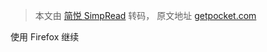 > 本文由 [简悦 SimpRead](http://ksria.com/simpread/) 转码， 原文地址 [getpocket.com](https://getpocket.com/login?redirect_uri=pocket%3A%2F%2Fauth&consumer_key=5513-8646141fb5902c766272e74d&force_logout=1)

使用 Firefox 继续